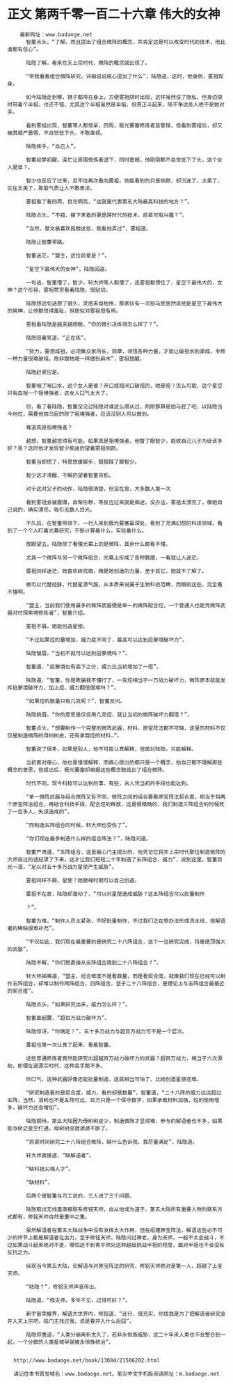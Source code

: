 # 正文 第两千零一百二十六章 伟大的女神
        最新网址：www.badaoge.net
          智董点头，“了解，而且提出了组合微阵的概念，并肯定这是可以改变时代的技术，他比谁都有信心”。
      
          陆隐了解，看来在天上宗时代，微阵的概念就出现了。
      
          “带我看看组合微阵研究，详细说说痕心提出了什么”，陆隐道，这时，他身侧，雾祖现身。
      
          如今陆隐走到哪，镜子都带在身上，方便雾祖随时出现，这样虽然没了隐私，但身边随时带着个半祖，也还不错，尤其这个半祖虽然是半祖，但真正斗起来，陆不争这些人绝不是她对手。
      
          看到雾祖出现，智董等人都惊呆，四周，极光要塞修炼者皆警惕，但看到雾祖后，却又被其威严震慑，不自觉低下头，不敢直视。
      
          陆隐挥手，“自己人”。
      
          智董如梦初醒，连忙让周围修炼者退下，同时震撼，他刚刚都不自觉低下了头，这个女人是谁？。
      
          智少也反应了过来，忍不住再次看向雾祖，他能看到的只是侧颜，却沉迷了，太美了，实在太美了，那股气质让人不敢亵渎。
      
          雾祖看了看四周，目光明亮，“这就是代表第五大陆最高科技的地方？”。
      
          陆隐点头，“不错，接下来看的更是跨时代的技术，前辈可有兴趣？”。
      
          “当然，慧文最喜欢捣鼓这些，我看他弄过”，雾祖道。
      
          陆隐让智董带路。
      
          智董迷茫，“盟主，这位前辈是？”。
      
          “星空下最伟大的女神”，陆隐回道。
      
          一句话，智董懵了，智少，轩大师等人都懵了，连雾祖都愣住了，星空下最伟大的，女神？这个形容，雾祖赞赏看着陆隐，很贴切。
      
          陆隐想这句话想了很久，灵感来自枯伟，那家伙有一次拍马屁居然说他是星空下最伟大的男神，让他都觉得羞耻，但貌似对雾祖很有用。
      
          雾祖看陆隐是越来越顺眼，“你的微引决练得怎么样了？”。
      
          陆隐陪着笑道，“正在练”。
      
          “努力，要想成祖，必须集众家所长，观摩，领悟各种力量，才能让破祖水到渠成，专修一种力量很难破祖，除非跟枯竭一样做到麻木”，雾祖提醒。
      
          陆隐赶紧应是。
      
          智董咽了咽口水，这个女人是谁？开口成祖闭口破祖的，她是祖？怎么可能，这个星空只有血祖一个祖境强者，这女人口气太大了。
      
          但，看了看陆隐，智董没见过陆隐对谁这么顺从过，刚刚那算是拍马屁了吧，以陆隐当今地位，需要他拍马屁的除了祖境强者，应该没别人可以做到。
      
          难道真是祖境强者？
      
          越想，智董越觉得有可能，如果真是祖境强者，他瞥了眼智少，能收自己儿子为徒该多好？恩？这时他才发现智少痴迷的望着雾祖侧颜。
      
          智董当即慌了，特意放缓脚步，狠狠踩了脚智少。
      
          智少这才清醒，不解的望着智董背影。
      
          对于这对父子的动作，陆隐很清楚，但没在意，大多数人第一次
      
          看到雾祖会被震慑，自惭形秽，等反应过来就是痴迷，没办法，雾祖太漂亮了，像她自己说的，确实漂亮，吸引无数人目光。
      
          不久后，在智董带领下，一行人来到极光要塞最深处，看到了充满幻想的科技领域，看到了一个个人盯着光幕研究，不断计算着什么，实验着什么。
      
          放眼望去，陆隐除了看懂光幕上的是微阵，其余什么都看不懂。
      
          尤其一个微阵与另一个微阵组合，光幕上形成了各种数据，一看就让人迷茫。
      
          雾祖同样迷茫，她喜欢研究微，微是她创造的力量，至于其它，她就不了解了。
      
          微可以代替经脉，代替星源气旋，从本质来说属于生物科技范畴，而眼前这些，完全看不懂啊。
      
          “盟主，当前我们使用最多的微阵武器便是单一的微阵配合焢，一个普通人也能凭微阵武器对付探索境修炼者”，智董介绍。
      
          雾祖不屑，她能创造星使。
      
          “不过如果焢的量增加，威力就不同了，最高可以达到启蒙境破坏力”。
      
          陆隐皱眉，“当初不就可以达到启蒙境吗？”。
      
          智董道，“启蒙境也有高下之分，威力比当初增加了一倍”。
      
          陆隐道，“智董，你是欺骗我不懂行了，一克焢相当于一万战力破坏力，微阵原本就能发挥启蒙境破坏力，加上焢，威力翻倍很难吗？”。
      
          “如果焢的数量只有几克呢？”，智董反问。
      
          陆隐挑眉，“你的意思是仅仅用几克焢，就让当初的微阵破坏力翻倍？”。
      
          智董点头，“想要制作一个完整的微阵武器，材料，原宝阵法都不可缺，这里的材料不仅仅是制造微阵的母树树皮，还有承载焢的材料…”。
      
          智董说了很多，如果是别人，他不可能认真解释，但面对陆隐，只能解释。
      
          当初面对痕心，他也是慢慢解释，而痕心提出的都只是一个概念，他自己都不理解那些概念的意思，但提出后，极光要塞却根据这些概念鼓捣出了组合微阵。
      
          时代不同，现今科技可以达到的事，有些，古人凭当初的手段也能达到。
      
          “单一微阵武器与组合微阵又有不同，微阵之间的组合要看原宝阵法契合度，相当于将两个原宝阵法组合，再结合科技手段，配合焢的释放，这是很精确的，我们制造三阵组合的时候死了一百多人，失误造成的”。
      
          “而制造五阵组合的时候，轩大师也受伤了”。
      
          “你们现在最多制造什么样的组合阵法？”，陆隐问道。
      
          智董严肃道，“五阵组合，这是痕心门主提出的，他凭记忆将天上宗时代那位制造微阵的大师说过的话纪录了下来，这才让我们短短二十年制造了五阵组合，威力”，说到这里，智董目光一凛，“足以对五十多万战力星使产生威胁”。
      
          雾祖同样不屑，星使？她巅峰时期可以自己创造。
      
          雾祖不在意，陆隐却激动了，“可以对星使造成威胁？这五阵组合可以批量制作
      
          ？”。
      
          智董为难，“制作人员太紧张，不好批量制作，不过我们正在想办法形成流水线，但解语者的稀缺很难补充”。
      
          “不仅如此，我们现在最重要的是研究二十八阵组合，这个一旦研究完成，将是绝顶强大的武器”。
      
          陆隐不解，“你们想直接从五阵组合跳到二十八阵组合？”。
      
          轩大师插嘴道，“盟主，组合难度不是看数量，而是看契合度，就像我们现在已经可以制作五阵组合，却难以制作两阵组合，四阵组合，至于二十八阵组合，是理论上与五阵组合最接近的契合度”。
      
          陆隐点头，“如果研究出来，威力怎么样？”。
      
          智董直起腰，“超百万战力破坏力”。
      
          陆隐惊讶，“你确定？”，五十多万战力与超百万战力可不是一个层次。
      
          雾祖也第一次认真了起来，看着智董。
      
          这些普通修炼者竟然能研究出超越百万战力破坏力的武器？超百万战力，相当于六次源劫，即便在道源宗时代，这种高手都不多。
      
          听口气，这种武器好像还能批量制造，这就相当可怕了，比她创造星使还难。
      
          “研究制造看的是契合度，威力，看的却是数量”，智董道，“二十八阵的威力远远超过五阵，当然，消耗也不是五阵可比，百万只是一个保守数字，如果承载材料加强，焢的使用增多，破坏力还会增加”。
      
          陆隐期待，第五大陆因为母树树皮少，制造微阵才显得难，参与的解语者也不多，如果能与树之星空打通，母树树皮就源源不断了。
      
          “抓紧时间研究二十八阵组合微阵，缺什么告诉我，我尽量满足”，陆隐道。
      
          轩大师直接道，“缺解语者”。
      
          “缺科技尖端人才”。
      
          “缺材料”。
      
          后两个是智董与万工说的，三人说了三个问题。
      
          陆隐取出无线蛊直接联系修铭天师，自从他成为道子，第五大陆所有重要人物的联系方式都有，修铭天师自然是重中之重。
      
          虽然解语者在第五大陆战争中没有发挥太大作用，但在组建原宝阵法，解语这些必不可少的环节上都是解语者在出力，至于修铭天师，陆隐问过禅老，身为天师，一般不太会战斗，不过如果战斗起来绝对不差，哪怕达不到青平师兄这种越级挑战半祖的程度，面对半祖也不会没有反抗之力。
      
          纵观当今第五大陆，论解语与对原宝阵法的研究，修铭天师绝对是第一人，超越了上圣天师。
      
          “陆隐？”，修铭天师声音传出。
      
          陆隐道，“修天师，多年不见，过得可好？”。
      
          新宇宙荣耀界，解语大世界内，修铭道，“还行，很充实，你找我是为了把解语者研究会并入天上宗吧，陆门主找过我，说是要并入什么后园”。
      
          陆隐郑重道，“人类分崩离析太久了，若非永恒族威胁，这二十年来人类也不会整合到一起，一个分散的人类星域早就被永恒族统治”。
      
      
      http://www.badaoge.net/book/13084/21506202.html
      
      请记住本书首发域名：www.badaoge.net。笔尖中文手机版阅读网址：m.badaoge.net